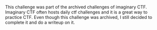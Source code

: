 This challenge was part of the archived challenges of imaginary CTF. Imaginary CTF often hosts daily ctf challenges and it is a great way to practice CTF. Even though this challenge was archived, I still decided to complete it and do a writeup on it.
